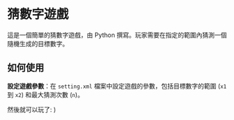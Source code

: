 # 猜數字遊戲

這是一個簡單的猜數字遊戲，由 Python 撰寫。玩家需要在指定的範圍內猜測一個隨機生成的目標數字。

## 如何使用

**設定遊戲參數**：在 `setting.xml` 檔案中設定遊戲的參數，包括目標數字的範圍 (`x1` 到 `x2`) 和最大猜測次數 (`n`)。

然後就可以玩了: )
